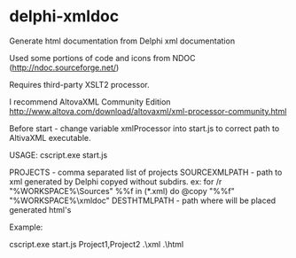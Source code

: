 delphi-xmldoc
=============

Generate html documentation from Delphi xml documentation

Used some portions of code and icons from NDOC (http://ndoc.sourceforge.net/)

Requires third-party XSLT2 processor.

I recommend AltovaXML Community Edition
http://www.altova.com/download/altovaxml/xml-processor-community.html

Before start - change variable xmlProcessor into start.js to correct path to AltivaXML executable.

USAGE:
cscript.exe start.js <PROJECTS> <SOURCEXMLPATH> <DESTHTMLPATH>

PROJECTS - comma separated list of projects
SOURCEXMLPATH - path to xml generated by Delphi copyed without subdirs. 
                ex: for /r "%WORKSPACE%\Sources" %%f in (*.xml) do @copy "%%f" "%WORKSPACE%\xmldoc\"
DESTHTMLPATH - path where will be placed generated html's

Example:

cscript.exe start.js Project1,Project2 .\xml .\html

